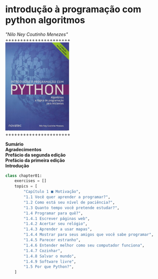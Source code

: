 # introdução à programação com python algoritmos
_"Nilo Ney Coutinho Menezes"_  
++++++++++++++++++++++  
<img alt="introdução à programação com python algoritmos" src="./image.jpg" width="200">  
++++++++++++++++++++++  

**Sumário**  
**Agradecimentos**  
**Prefácio da segunda edição**  
**Prefácio da primeira edição**  
**Introdução**  

```python
class chapter01:
    exercises = []
    topics = [
        "Capítulo 1 ■ Motivação",
        "1.1 Você quer aprender a programar?",
        "1.2 Como está seu nível de paciência?",
        "1.3 Quanto tempo você pretende estudar?",
        "1.4 Programar para quê?",
        "1.4.1 Escrever páginas web",
        "1.4.2 Acertar seu relógio",
        "1.4.3 Aprender a usar mapas",
        "1.4.4 Mostrar para seus amigos que você sabe programar",
        "1.4.5 Parecer estranho",
        "1.4.6 Entender melhor como seu computador funciona",
        "1.4.7 Cozinhar",
        "1.4.8 Salvar o mundo",
        "1.4.9 Software livre",
        "1.5 Por que Python?",
    ]
```
